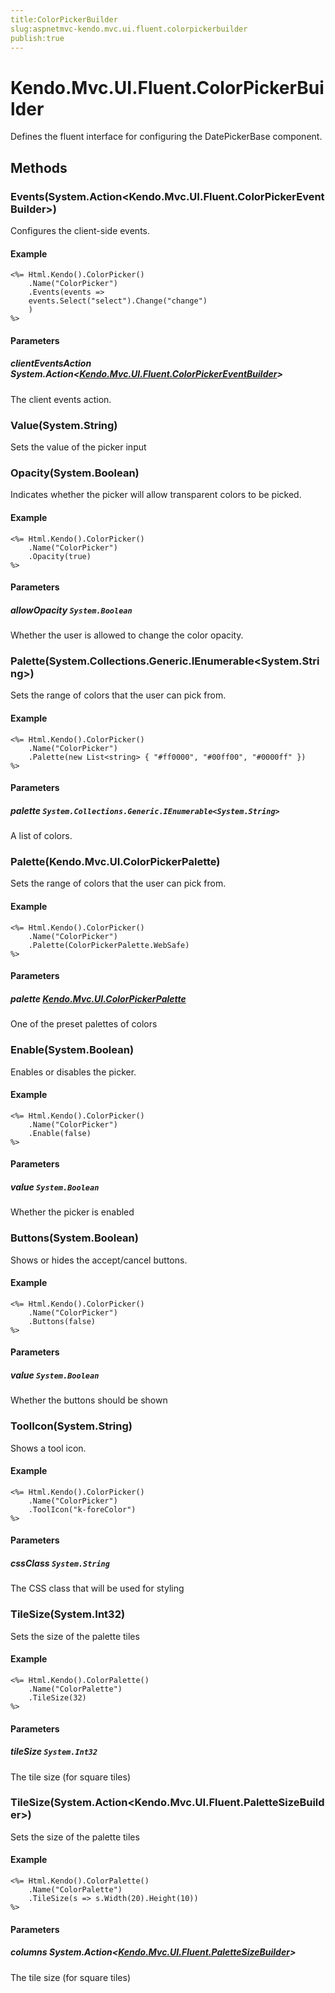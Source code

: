 ```yaml
---
title:ColorPickerBuilder
slug:aspnetmvc-kendo.mvc.ui.fluent.colorpickerbuilder
publish:true
---
```


# Kendo.Mvc.UI.Fluent.ColorPickerBuilder
Defines the fluent interface for configuring the DatePickerBase component.



## Methods

### Events(System.Action\<Kendo.Mvc.UI.Fluent.ColorPickerEventBuilder>)
Configures the client-side events.


#### Example

    <%= Html.Kendo().ColorPicker()
        .Name("ColorPicker")
        .Events(events =>
        events.Select("select").Change("change")
        )
    %>
        


#### Parameters

##### clientEventsAction System.Action<[Kendo.Mvc.UI.Fluent.ColorPickerEventBuilder](/api/wrappers/aspnet-mvc/Kendo.Mvc.UI.Fluent/ColorPickerEventBuilder)>
The client events action.




### Value(System.String)
Sets the value of the picker input





### Opacity(System.Boolean)
Indicates whether the picker will allow transparent colors to be picked.


#### Example

    <%= Html.Kendo().ColorPicker()
        .Name("ColorPicker")
        .Opacity(true)
    %>
        


#### Parameters

##### allowOpacity `System.Boolean`
Whether the user is allowed to change the color opacity.




### Palette(System.Collections.Generic.IEnumerable\<System.String>)
Sets the range of colors that the user can pick from.


#### Example

    <%= Html.Kendo().ColorPicker()
        .Name("ColorPicker")
        .Palette(new List<string> { "#ff0000", "#00ff00", "#0000ff" })
    %>
        


#### Parameters

##### palette `System.Collections.Generic.IEnumerable<System.String>`
A list of colors.




### Palette(Kendo.Mvc.UI.ColorPickerPalette)
Sets the range of colors that the user can pick from.


#### Example

    <%= Html.Kendo().ColorPicker()
        .Name("ColorPicker")
        .Palette(ColorPickerPalette.WebSafe)
    %>
        


#### Parameters

##### palette [Kendo.Mvc.UI.ColorPickerPalette](/api/wrappers/aspnet-mvc/Kendo.Mvc.UI/ColorPickerPalette)
One of the preset palettes of colors




### Enable(System.Boolean)
Enables or disables the picker.


#### Example

    <%= Html.Kendo().ColorPicker()
        .Name("ColorPicker")
        .Enable(false)
    %>
        


#### Parameters

##### value `System.Boolean`
Whether the picker is enabled




### Buttons(System.Boolean)
Shows or hides the accept/cancel buttons.


#### Example

    <%= Html.Kendo().ColorPicker()
        .Name("ColorPicker")
        .Buttons(false)
    %>
        


#### Parameters

##### value `System.Boolean`
Whether the buttons should be shown




### ToolIcon(System.String)
Shows a tool icon.


#### Example

    <%= Html.Kendo().ColorPicker()
        .Name("ColorPicker")
        .ToolIcon("k-foreColor")
    %>
        


#### Parameters

##### cssClass `System.String`
The CSS class that will be used for styling




### TileSize(System.Int32)
Sets the size of the palette tiles


#### Example

    <%= Html.Kendo().ColorPalette()
        .Name("ColorPalette")
        .TileSize(32)
    %>
        


#### Parameters

##### tileSize `System.Int32`
The tile size (for square tiles)




### TileSize(System.Action\<Kendo.Mvc.UI.Fluent.PaletteSizeBuilder>)
Sets the size of the palette tiles


#### Example

    <%= Html.Kendo().ColorPalette()
        .Name("ColorPalette")
        .TileSize(s => s.Width(20).Height(10))
    %>
        


#### Parameters

##### columns System.Action<[Kendo.Mvc.UI.Fluent.PaletteSizeBuilder](/api/wrappers/aspnet-mvc/Kendo.Mvc.UI.Fluent/PaletteSizeBuilder)>
The tile size (for square tiles)





